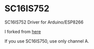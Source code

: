 # SC16IS752
SC16IS752 Driver for Arduino/ESP8266

I forked from [here](https://github.com/SandboxElectronics/UART_Bridge)   

If you use SC16IS750, use only channel A.
